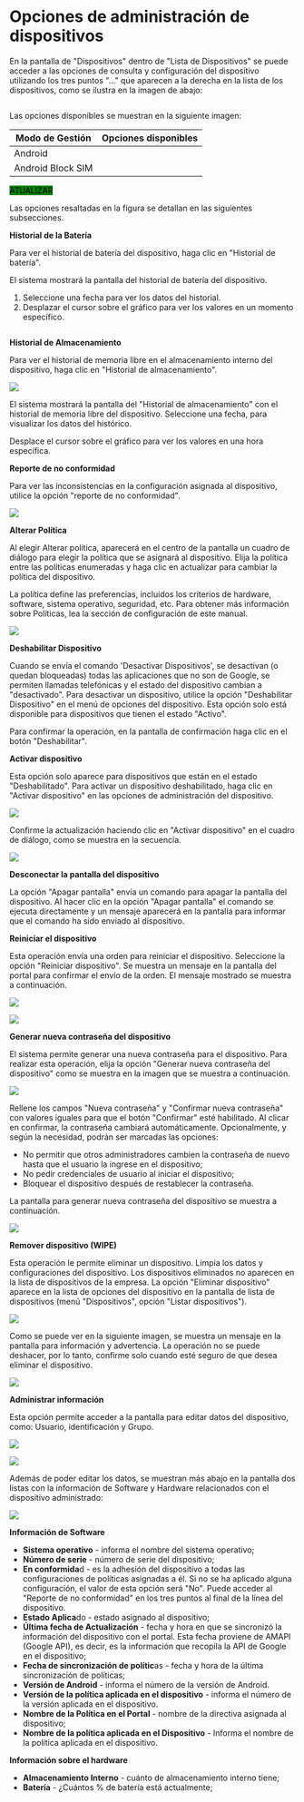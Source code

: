 # Opciones de administración de dispositivos

En la pantalla de "Dispositivos" dentro de "Lista de Dispositivos" se puede acceder a las opciones de consulta y configuración del dispositivo utilizando los tres puntos "..." que aparecen a la derecha en la lista de los dispositivos, como se ilustra en la imagen de abajo:

<figure><img src="../../.gitbook/assets/Captura de tela 2023-11-03 143049.png" alt=""><figcaption></figcaption></figure>

Las opciones disponibles se muestran en la siguiente imagen:

| Modo de Gestión   | Opciones disponibles |
| ----------------- | -------------------- |
| Android           |                      |
| Android Block SIM |                      |

<mark style="background-color:green;">ATUALIZAR</mark>

Las opciones resaltadas en la figura se detallan en las siguientes subsecciones.

**Historial de la Batería**

Para ver el historial de batería del dispositivo, haga clic en "Historial de batería".

El sistema mostrará la pantalla del historial de batería del dispositivo.

1. Seleccione una fecha para ver los datos del historial.
2. Desplazar el cursor sobre el gráfico para ver los valores en un momento específico.

<figure><img src="../../.gitbook/assets/image (1) (1) (1) (1) (1).png" alt=""><figcaption></figcaption></figure>

**Historial de Almacenamiento**

Para ver el historial de memoria libre en el almacenamiento interno del dispositivo, haga clic en "Historial de almacenamiento".

![](<../../.gitbook/assets/6 (5).png>)

El sistema mostrará la pantalla del "Historial de almacenamiento" con el historial de memoria libre del dispositivo. Seleccione una fecha, para visualizar los datos del histórico.

Desplace el cursor sobre el gráfico para ver los valores en una hora específica.

**Reporte de no conformidad**

Para ver las inconsistencias en la configuración asignada al dispositivo, utilice la opción "reporte de no conformidad".

![](<../../.gitbook/assets/7 (5).png>)

**Alterar Política**

Al elegir Alterar política, aparecerá en el centro de la pantalla un cuadro de diálogo para elegir la política que se asignará al dispositivo. Elija la política entre las políticas enumeradas y haga clic en actualizar para cambiar la política del dispositivo.

La política define las preferencias, incluidos los criterios de hardware, software, sistema operativo, seguridad, etc. Para obtener más información sobre Políticas, lea la sección de configuración de este manual.

![](<../../.gitbook/assets/8 (5).png>)

**Deshabilitar Dispositivo**

Cuando se envía el comando 'Desactivar Dispositivos', se desactivan (o quedan bloqueadas) todas las aplicaciones que no son de Google, se permiten llamadas telefónicas y el estado del dispositivo cambian a "desactivado". Para desactivar un dispositivo, utilice la opción "Deshabilitar Dispositivo" en el menú de opciones del dispositivo. Esta opción solo está disponible para dispositivos que tienen el estado "Activo".

Para confirmar la operación, en la pantalla de confirmación haga clic en el botón "Deshabilitar".

**Activar dispositivo**

Esta opción solo aparece para dispositivos que están en el estado "Deshabilitado". Para activar un dispositivo deshabilitado, haga clic en "Activar dispositivo" en las opciones de administración del dispositivo.

![](<../../.gitbook/assets/9 (5).png>)

Confirme la actualización haciendo clic en "Activar dispositivo" en el cuadro de diálogo, como se muestra en la secuencia.

![](<../../.gitbook/assets/10 (4).png>)

**Desconectar la pantalla del dispositivo**

La opción "Apagar pantalla" envía un comando para apagar la pantalla del dispositivo. Al hacer clic en la opción "Apagar pantalla" el comando se ejecuta directamente y un mensaje aparecerá en la pantalla para informar que el comando ha sido enviado al dispositivo.

**Reiniciar el dispositivo**

Esta operación envía una orden para reiniciar el dispositivo. Seleccione la opción "Reiniciar dispositivo". Se muestra un mensaje en la pantalla del portal para confirmar el envío de la orden. El mensaje mostrado se muestra a continuación.

![](<../../.gitbook/assets/11 (4).png>)

![](<../../.gitbook/assets/12 (4).png>)

**Generar nueva contraseña del dispositivo**

El sistema permite generar una nueva contraseña para el dispositivo. Para realizar esta operación, elija la opción "Generar nueva contraseña del dispositivo" como se muestra en la imagen que se muestra a continuación.

![](<../../.gitbook/assets/13 (4).png>)

Rellene los campos "Nueva contraseña" y "Confirmar nueva contraseña" con valores iguales para que el botón "Confirmar" esté habilitado. Al clicar en confirmar, la contraseña cambiará automáticamente. Opcionalmente, y según la necesidad, podrán ser marcadas las opciones:

* No permitir que otros administradores cambien la contraseña de nuevo hasta que el usuario la ingrese en el dispositivo;
* No pedir credenciales de usuario al iniciar el dispositivo;
* Bloquear el dispositivo después de restablecer la contraseña.

La pantalla para generar nueva contraseña del dispositivo se muestra a continuación.

![](<../../.gitbook/assets/14 (4).png>)

**Remover dispositivo (WIPE)**

Esta operación le permite eliminar un dispositivo. Limpia los datos y configuraciones del dispositivo. Los dispositivos eliminados no aparecen en la lista de dispositivos de la empresa. La opción "Eliminar dispositivo" aparece en la lista de opciones del dispositivo en la pantalla de lista de dispositivos (menú "Dispositivos", opción "Listar dispositivos").

![](<../../.gitbook/assets/15 (4).png>)

Como se puede ver en la siguiente imagen, se muestra un mensaje en la pantalla para información y advertencia. La operación no se puede deshacer, por lo tanto, confirme solo cuando esté seguro de que desea eliminar el dispositivo.

![](<../../.gitbook/assets/16 (3).png>)

**Administrar información**

Esta opción permite acceder a la pantalla para editar datos del dispositivo, como: Usuario, identificación y Grupo.

![](<../../.gitbook/assets/17 (3).png>)

![](<../../.gitbook/assets/18 (3).png>)

Además de poder editar los datos, se muestran más abajo en la pantalla dos listas con la información de Software y Hardware relacionados con el dispositivo administrado:

![](<../../.gitbook/assets/19 (2).png>)

**Información de Software**

* **Sistema operativo** - informa el nombre del sistema operativo;
* **Número de serie** - número de serie del dispositivo;
* **En conformida**d - es la adhesión del dispositivo a todas las configuraciones de políticas asignadas a él. Si no se ha aplicado alguna configuración, el valor de esta opción será "No". Puede acceder al "Reporte de no conformidad" en los tres puntos al final de la línea del dispositivo.
* **Estado Aplica**do - estado asignado al dispositivo;
* **Última fecha de Actualización** - fecha y hora en que se sincronizó la información del dispositivo con el portal. Esta fecha proviene de AMAPI (Google API), es decir, es la información que recopila la API de Google en el dispositivo;
* **Fecha de sincronización de polític**as - fecha y hora de la última sincronización de políticas;
* **Versión de Android** - informa el número de la versión de Android.
* **Versión de la política aplicada en el dispositivo** - informa el número de la versión aplicada en el dispositivo.
* **Nombre de la Política en el Portal** - nombre de la directiva asignada al dispositivo;
* **Nombre de la política aplicada en el Dispositivo** - Informa el nombre de la política aplicada en el dispositivo.

**Información sobre el hardware**

* **Almacenamiento Interno** - cuánto de almacenamiento interno tiene;
* **Batería** - ¿Cuántos % de batería está actualmente;
